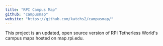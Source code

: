 ```yaml
---
title: "RPI Campus Map"
github: "campusmap"
website: "https://github.com/katchs2/campusmap/"
---
```


This project is an updated, open source version of RPI Tetherless World's campus maps hosted on map.rpi.edu.
